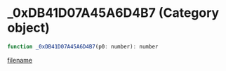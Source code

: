 # _0xDB41D07A45A6D4B7 (Category object)

```js
function _0xDB41D07A45A6D4B7(p0: number): number
```

[filename](_0xDB41D07A45A6D4B7_m.md ':include')